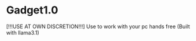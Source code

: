 # Gadget1.0
[!!!USE AT OWN DISCRETION!!!] Use to work with your pc hands free (Built with llama3.1)
